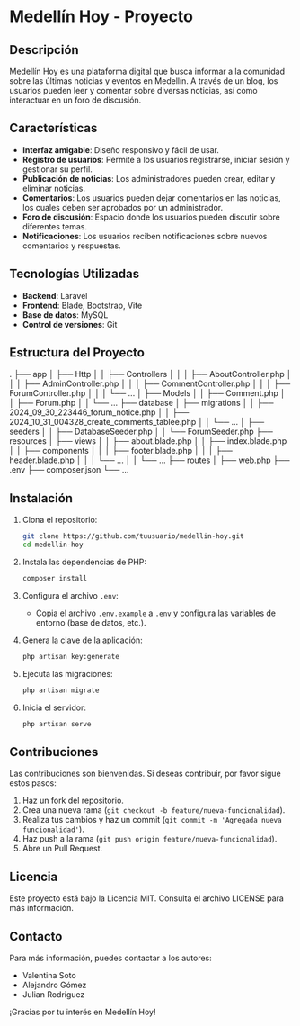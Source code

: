 # Medellín Hoy - Proyecto

## Descripción
Medellín Hoy es una plataforma digital que busca informar a la comunidad sobre las últimas noticias y eventos en Medellín. A través de un blog, los usuarios pueden leer y comentar sobre diversas noticias, así como interactuar en un foro de discusión.

## Características
- **Interfaz amigable**: Diseño responsivo y fácil de usar.
- **Registro de usuarios**: Permite a los usuarios registrarse, iniciar sesión y gestionar su perfil.
- **Publicación de noticias**: Los administradores pueden crear, editar y eliminar noticias.
- **Comentarios**: Los usuarios pueden dejar comentarios en las noticias, los cuales deben ser aprobados por un administrador.
- **Foro de discusión**: Espacio donde los usuarios pueden discutir sobre diferentes temas.
- **Notificaciones**: Los usuarios reciben notificaciones sobre nuevos comentarios y respuestas.

## Tecnologías Utilizadas
- **Backend**: Laravel
- **Frontend**: Blade, Bootstrap, Vite
- **Base de datos**: MySQL
- **Control de versiones**: Git

## Estructura del Proyecto
.
├── app
│   ├── Http
│   │   ├── Controllers
│   │   │   ├── AboutController.php
│   │   │   ├── AdminController.php
│   │   │   ├── CommentController.php
│   │   │   ├── ForumController.php
│   │   │   └── ...
│   ├── Models
│   │   ├── Comment.php
│   │   ├── Forum.php
│   │   └── ...
├── database
│   ├── migrations
│   │   ├── 2024_09_30_223446_forum_notice.php
│   │   ├── 2024_10_31_004328_create_comments_tablee.php
│   │   └── ...
│   ├── seeders
│   │   ├── DatabaseSeeder.php
│   │   └── ForumSeeder.php
├── resources
│   ├── views
│   │   ├── about.blade.php
│   │   ├── index.blade.php
│   │   ├── components
│   │   │   ├── footer.blade.php
│   │   │   ├── header.blade.php
│   │   │   └── ...
│   │   └── ...
├── routes
│   ├── web.php
├── .env
├── composer.json
└── ...


## Instalación
1. Clona el repositorio:

    ```bash
    git clone https://github.com/tuusuario/medellin-hoy.git
    cd medellin-hoy
    ```

2. Instala las dependencias de PHP:

    ```bash
    composer install
    ```

3. Configura el archivo `.env`:

    - Copia el archivo `.env.example` a `.env` y configura las variables de entorno (base de datos, etc.).
    
4. Genera la clave de la aplicación:

    ```bash
    php artisan key:generate
    ```

5. Ejecuta las migraciones:

    ```bash
    php artisan migrate
    ```

6. Inicia el servidor:

    ```bash
    php artisan serve
    ```

## Contribuciones
Las contribuciones son bienvenidas. Si deseas contribuir, por favor sigue estos pasos:

1. Haz un fork del repositorio.
2. Crea una nueva rama (`git checkout -b feature/nueva-funcionalidad`).
3. Realiza tus cambios y haz un commit (`git commit -m 'Agregada nueva funcionalidad'`).
4. Haz push a la rama (`git push origin feature/nueva-funcionalidad`).
5. Abre un Pull Request.

## Licencia
Este proyecto está bajo la Licencia MIT. Consulta el archivo LICENSE para más información.

## Contacto
Para más información, puedes contactar a los autores:

- Valentina Soto
- Alejandro Gómez
- Julian Rodriguez

¡Gracias por tu interés en Medellín Hoy!

